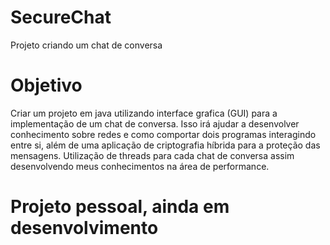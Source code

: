 # SecureChat
Projeto criando um chat de conversa

# Objetivo 
Criar um projeto em java utilizando interface grafica (GUI) para a implementação de um chat de conversa.
Isso irá ajudar a desenvolver conhecimento sobre redes e como comportar dois programas interagindo entre si, além de uma aplicação de criptografia híbrida para a proteção das mensagens. Utilização de threads para cada chat de conversa assim desenvolvendo meus conhecimentos na área de performance.
# Projeto pessoal, ainda em desenvolvimento 
